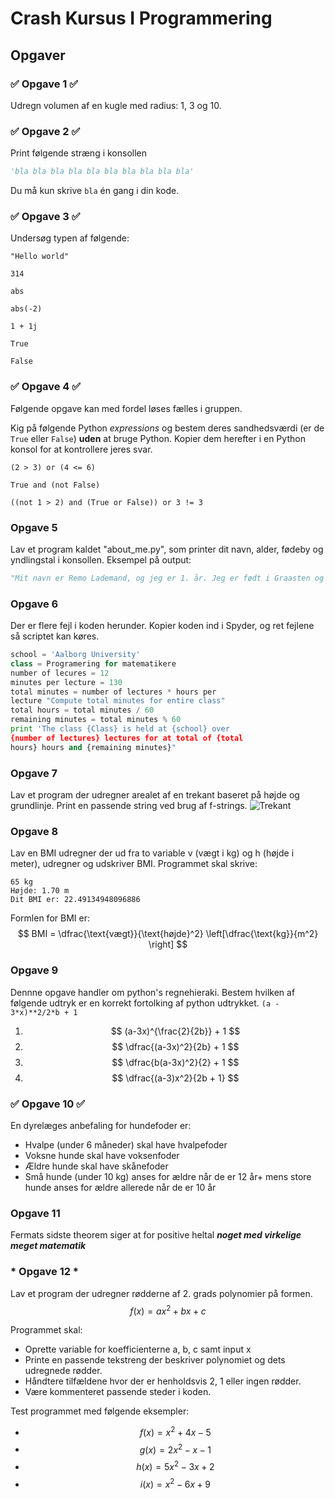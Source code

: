 # Crash Kursus I Programmering

## Opgaver

### ✅ Opgave 1 ✅

Udregn volumen af en kugle med radius: 1, 3 og 10.

### ✅ Opgave 2 ✅

Print følgende stræng i konsollen 
```python
'bla bla bla bla bla bla bla bla bla bla'
```
Du må kun skrive `bla` én gang i din kode.

### ✅ Opgave 3 ✅

Undersøg typen af følgende:

`"Hello world"`

`314`

`abs`

`abs(-2)`

`1 + 1j`

`True`

`False`

### ✅ Opgave 4 ✅

Følgende opgave kan med fordel løses fælles i gruppen. 

Kig på følgende Python _expressions_ og bestem deres
sandhedsværdi (er de `True` eller `False`) **uden** at bruge Python. Kopier dem herefter i
en Python konsol for at kontrollere jeres svar.

`(2 > 3) or (4 <= 6)`

`True and (not False)`

`((not 1 > 2) and (True or False)) or 3 != 3`

### Opgave 5

Lav et program kaldet "about_me.py", som printer dit navn, alder, fødeby og yndlingstal i konsollen. Eksempel på output: 
```python
"Mit navn er Remo Lademand, og jeg er 1. år. Jeg er født i Graasten og mit ynglingstal er 6."
```


### Opgave 6

Der er flere fejl i koden herunder. Kopier koden ind i Spyder, og ret fejlene så scriptet kan køres.

```python
school = 'Aalborg University'
class = Programering for matematikere
number of lecures = 12
minutes per lecture = 130
total minutes = number of lectures * hours per
lecture "Compute total minutes for entire class"
total hours = total minutes / 60
remaining minutes = total minutes % 60
print 'The class {Class} is held at {school} over
{number of lectures} lectures for at total of {total
hours} hours and {remaining minutes}"
```

### Opgave 7

Lav et program der udregner arealet af en trekant baseret på højde og grundlinje. Print en passende string ved brug af f-strings.
![Trekant](https://www.moodle.aau.dk/pluginfile.php/3327050/mod_label/intro/trekant.png)

### Opgave 8

Lav en BMI udregner der ud fra to variable v (vægt i kg)
og h (højde i meter), udregner og udskriver BMI.
Programmet skal skrive:
```
65 kg
Højde: 1.70 m
Dit BMI er: 22.49134948096886
```

Formlen for BMI er:
$$ BMI = \dfrac{\text{vægt}}{\text{højde}^2} \left[\dfrac{\text{kg}}{m^2} \right] $$

### Opgave 9

Dennne opgave handler om python's regnehieraki. Bestem hvilken af følgende udtryk er en korrekt fortolking af python udtrykket.
`(a - 3*x)**2/2*b + 1`

1. $$ (a-3x)^{\frac{2}{2b}} + 1 $$
1. $$ \dfrac{(a-3x)^2}{2b} + 1 $$
1. $$ \dfrac{b(a-3x)^2}{2} + 1 $$
1. $$ \dfrac{(a-3)x^2}{2b + 1} $$

### ✅ Opgave 10 ✅

En dyrelæges anbefaling for hundefoder er:
* Hvalpe (under 6 måneder) skal have hvalpefoder 
* Voksne hunde skal have voksenfoder 
* Ældre hunde skal have skånefoder 
* Små hunde (under 10 kg) anses for ældre når de er 12
år+ mens store hunde anses for ældre allerede når de er
10 år

### Opgave 11

Fermats sidste theorem siger at for positive heltal **_noget med virkelige meget matematik_**

### * Opgave 12 *

Lav et program der udregner rødderne af 2. grads polynomier på formen.
$$ f(x) = ax^2 + bx + c $$

Programmet skal: 
* Oprette variable for koefficienterne a, b, c samt input x
* Printe en passende tekstreng der beskriver polynomiet og dets udregnede rødder.
* Håndtere tilfældene hvor der er henholdsvis 2, 1 eller ingen rødder. 
* Være kommenteret passende steder i koden. 

Test programmet med følgende eksempler:

* $$ f(x) = x^2+4x-5 $$
* $$ g(x) = 2x^2-x-1 $$
* $$ h(x) = 5x^2 -3x + 2 $$
* $$ i(x) = x^2-6x+9 $$
